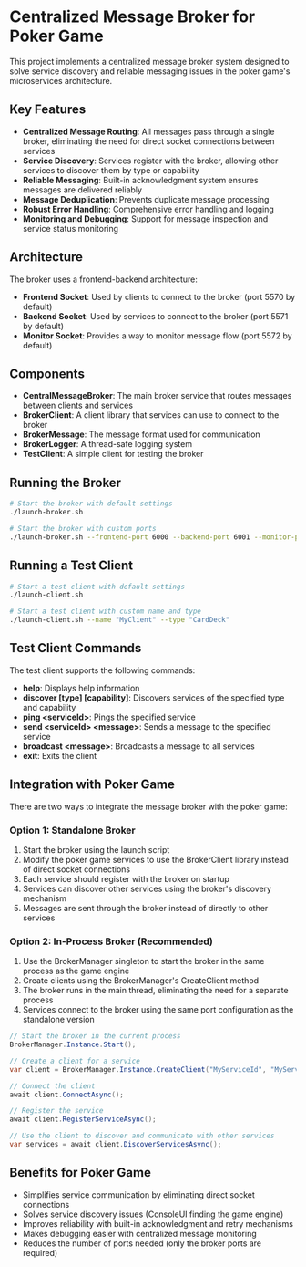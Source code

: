 # Centralized Message Broker for Poker Game

This project implements a centralized message broker system designed to solve service discovery and reliable messaging issues in the poker game's microservices architecture.

## Key Features

- **Centralized Message Routing**: All messages pass through a single broker, eliminating the need for direct socket connections between services
- **Service Discovery**: Services register with the broker, allowing other services to discover them by type or capability
- **Reliable Messaging**: Built-in acknowledgment system ensures messages are delivered reliably
- **Message Deduplication**: Prevents duplicate message processing
- **Robust Error Handling**: Comprehensive error handling and logging
- **Monitoring and Debugging**: Support for message inspection and service status monitoring

## Architecture

The broker uses a frontend-backend architecture:

- **Frontend Socket**: Used by clients to connect to the broker (port 5570 by default)
- **Backend Socket**: Used by services to connect to the broker (port 5571 by default)
- **Monitor Socket**: Provides a way to monitor message flow (port 5572 by default)

## Components

- **CentralMessageBroker**: The main broker service that routes messages between clients and services
- **BrokerClient**: A client library that services can use to connect to the broker
- **BrokerMessage**: The message format used for communication
- **BrokerLogger**: A thread-safe logging system
- **TestClient**: A simple client for testing the broker

## Running the Broker

```bash
# Start the broker with default settings
./launch-broker.sh

# Start the broker with custom ports
./launch-broker.sh --frontend-port 6000 --backend-port 6001 --monitor-port 6002
```

## Running a Test Client

```bash
# Start a test client with default settings
./launch-client.sh

# Start a test client with custom name and type
./launch-client.sh --name "MyClient" --type "CardDeck"
```

## Test Client Commands

The test client supports the following commands:

- **help**: Displays help information
- **discover [type] [capability]**: Discovers services of the specified type and capability
- **ping \<serviceId\>**: Pings the specified service
- **send \<serviceId\> \<message\>**: Sends a message to the specified service
- **broadcast \<message\>**: Broadcasts a message to all services
- **exit**: Exits the client

## Integration with Poker Game

There are two ways to integrate the message broker with the poker game:

### Option 1: Standalone Broker

1. Start the broker using the launch script
2. Modify the poker game services to use the BrokerClient library instead of direct socket connections
3. Each service should register with the broker on startup
4. Services can discover other services using the broker's discovery mechanism
5. Messages are sent through the broker instead of directly to other services

### Option 2: In-Process Broker (Recommended)

1. Use the BrokerManager singleton to start the broker in the same process as the game engine
2. Create clients using the BrokerManager's CreateClient method
3. The broker runs in the main thread, eliminating the need for a separate process
4. Services connect to the broker using the same port configuration as the standalone version

```csharp
// Start the broker in the current process
BrokerManager.Instance.Start();

// Create a client for a service
var client = BrokerManager.Instance.CreateClient("MyServiceId", "MyServiceType");

// Connect the client
await client.ConnectAsync();

// Register the service
await client.RegisterServiceAsync();

// Use the client to discover and communicate with other services
var services = await client.DiscoverServicesAsync();
```

## Benefits for Poker Game

- Simplifies service communication by eliminating direct socket connections
- Solves service discovery issues (ConsoleUI finding the game engine)
- Improves reliability with built-in acknowledgment and retry mechanisms
- Makes debugging easier with centralized message monitoring
- Reduces the number of ports needed (only the broker ports are required)